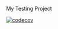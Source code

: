 My Testing Project

[![codecov](https://codecov.io/gh/VuongDang11/sdev-software-testingw23/branch/master/graph/badge.svg?token=0LTV1WAN87)](https://codecov.io/gh/VuongDang11/sdev-software-testingw23)

